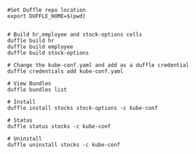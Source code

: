 
    #Set Duffle repo location
    export DUFFLE_HOME=$(pwd)


    # Build hr,employee and stock-options cells
    duffle build hr
    duffle build employee
    duffle build stock-options

    # Change the kube-conf.yaml and add as a duffle credential
    duffle credentials add kube-conf.yaml

    # View Bundles
    duffle bundles list

    # Install
    duffle install stocks stock-options -c kube-conf

    # Status
    duffle status stocks -c kube-conf

    # Uninstall
    duffle uninstall stocks -c kube-conf
